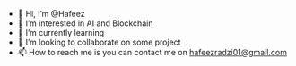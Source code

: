 - 👋 Hi, I’m @Hafeez
- 👀 I’m interested in AI and Blockchain
- 🌱 I’m currently learning 
- 💞️ I’m looking to collaborate on some project
- 📫 How to reach me is you can contact me on hafeezradzi01@gmail.com

<!---
Hafeez232/Hafeez232 is a ✨ special ✨ repository because its `README.md` (this file) appears on your GitHub profile.
You can click the Preview link to take a look at your changes.
--->
